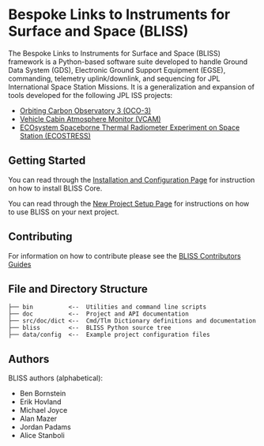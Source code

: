 Bespoke Links to Instruments for Surface and Space (BLISS)
==========================================================

The Bespoke Links to Instruments for Surface and Space (BLISS) framework is a
Python-based software suite developed to handle Ground Data System (GDS),
Electronic Ground Support Equipment (EGSE), commanding,
telemetry uplink/downlink, and sequencing for JPL International Space Station
Missions. It is a generalization and expansion of tools developed for the
following JPL ISS projects:

* [Orbiting Carbon Observatory 3 (OCO-3)](http://oco.jpl.nasa.gov)
* [Vehicle Cabin Atmosphere Monitor (VCAM)](http://www.nasa.gov/mission_pages/station/research/experiments/35.html)
* [ECOsystem Spaceborne Thermal Radiometer Experiment on Space Station (ECOSTRESS)](http://ecostress.jpl.nasa.gov)


Getting Started
---------------

You can read through the [Installation and Configuration Page](https://github.jpl.nasa.gov/pages/bliss/bliss-core/installation.html) for instruction on how to install BLISS Core.

You can read through the [New Project Setup Page](https://github.jpl.nasa.gov/pages/bliss/bliss-core/project_setup.html) for
instructions on how to use BLISS on your next project.


Contributing
------------

For information on how to contribute please see the [BLISS Contributors Guides](https://github.jpl.nasa.gov/pages/bliss/bliss-core/contribute)


File and Directory Structure
----------------------------

    ├── bin          <--  Utilities and command line scripts
    ├── doc          <--  Project and API documentation
    ├── src/doc/dict <--  Cmd/Tlm Dictionary definitions and documentation
    ├── bliss        <--  BLISS Python source tree
    ├── data/config  <--  Example project configuration files


Authors
-------

BLISS authors (alphabetical):

  * Ben Bornstein
  * Erik Hovland
  * Michael Joyce
  * Alan Mazer
  * Jordan Padams
  * Alice Stanboli
